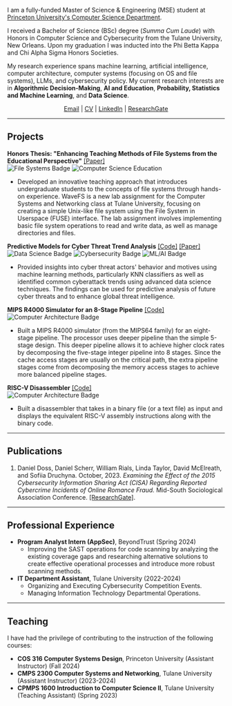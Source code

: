 I am a fully-funded Master of Science & Engineering (MSE) student at [Princeton University's Computer Science Department](https://www.cs.princeton.edu/). 

I received a Bachelor of Science (BSc) degree (_Summa Cum Laude_) with Honors in Computer Science and Cybersecurity from the Tulane University, New Orleans. Upon my graduation I was inducted into the Phi Betta Kappa and Chi Alpha Sigma Honors Societies. 

My research experience spans machine learning, artificial intelligence, computer architecture, computer systems (focusing on OS and file systems), LLMs, and cybersecurity policy. My current research interests are in **Algorithmic Decision-Making**, **AI and Education**, **Probability, Statistics and Machine Learning**, and **Data Science**.

<div style="text-align: center;">
<a href="mailto:sonikd2e3@gmail.com">Email</a> | <a href="assets/files/Resume_Full.pdf">CV</a> | <a href="https://www.linkedin.com/in/sofiia-druchyna-cs/">LinkedIn</a> | <a href="https://www.researchgate.net/profile/Sofiia-Druchyna">ResearchGate</a>
<p></p>
</div>

--------------
## Projects
**Honors Thesis: "Enhancing Teaching Methods of File Systems from the Educational Perspective"** 
[[Paper]](https://library.search.tulane.edu/permalink/01TUL_INST/1jgl1pd/alma9945574993306326) \
![File Systems Badge](https://img.shields.io/badge/File%20Systems-green) ![Computer Science Education](https://img.shields.io/badge/Computer%20Science%20Education-red)
- Developed an innovative teaching approach that introduces undergraduate students to the concepts of file systems through hands-on experience. WaveFS is a new lab assignment for the Computer Systems and Networking class at Tulane University, focusing on creating a simple Unix-like file system using the File System in Userspace (FUSE) interface. The lab assignment involves implementing basic file system operations to read and write data, as well as manage directories and files.

**Predictive Models for Cyber Threat Trend Analysis** [[Code]](https://github.com/Sof0-0/CyberAttacks.github.io) [[Paper]](https://sof0-0.github.io/CyberAttacks.github.io/)\
![Data Science Badge](https://img.shields.io/badge/Data%20Science-blue) ![Cybersecurity Badge](https://img.shields.io/badge/Cybersecurity-purple) ![ML/AI Badge](https://img.shields.io/badge/ML/AI-yellow)
- Provided insights into cyber threat actors' behavior and motives using machine learning methods, particularly KNN classifiers as well as identified common cyberattack trends using advanced data science techniques. The findings can be used for predictive analysis of future cyber threats and to enhance global threat intelligence.

**MIPS R4000 Simulator for an 8-Stage Pipeline** [[Code]](https://github.com/Sof0-0/MIPS-R4000) \
![Computer Architecture Badge](https://img.shields.io/badge/Computer%20Architecture-pink) 
- Built a MIPS R4000 simulator (from the MIPS64 family) for an eight-stage pipeline. The processor uses deeper pipeline than the simple 5-stage design. This deeper pipeline allows it to achieve higher clock rates by decomposing the five-stage integer pipeline into 8 stages. Since the cache access stages are usually on the critical path, the extra pipeline stages come from decomposing the memory access stages to achieve more balanced pipeline stages.

**RISC-V Disassembler** [[Code]](https://github.com/Sof0-0/RISC-V-Disassembler) \
![Computer Architecture Badge](https://img.shields.io/badge/Computer%20Architecture-pink) 
- Built a disassembler that takes in a binary file (or a text file) as input and displays the equivalent RISC-V assembly instructions along with the binary code.

--------------
## Publications
1. Daniel Doss, Daniel Scherr, William Rials, Linda Taylor, David McElreath, and Sofiia Druchyna. October, 2023. _Examining the Effect of the 2015 Cybersecurity Information Sharing Act (CISA) Regarding Reported Cybercrime Incidents of Online Romance Fraud._ Mid-South Sociological Association Conference. [[ResearchGate]](https://www.researchgate.net/publication/374415670_Examining_the_Effect_of_the_2015_Cybersecurity_Information_Sharing_Act_CISA_Regarding_Reported_Cybercrime_Incidents_of_Online_Romance_Fraud#fullTextFileContent).

--------------
## Professional Experience
- **Program Analyst Intern (AppSec)**, BeyondTrust (Spring 2024)
    - Improving the SAST operations for code scanning by analyzing the existing coverage gaps and researching alternative solutions to create effective operational processes and introduce more robust scanning methods.
- **IT Department Assistant**, Tulane University (2022-2024)
    - Organizing and Executing Cybersecurity Competition Events.
    - Managing Information Technology Departmental Operations.

--------------
## Teaching
I have had the privilege of contributing to the instruction of the following courses:

- **COS 316 Computer Systems Design**, Princeton University (Assistant Instructor) (Fall 2024)
- **CMPS 2300 Computer Systems and Networking**, Tulane University (Assistant Instructor) (2023-2024)
- **CPMPS 1600 Introduction to Computer Science II**, Tulane University (Teaching Assistant) (Spring 2023)



